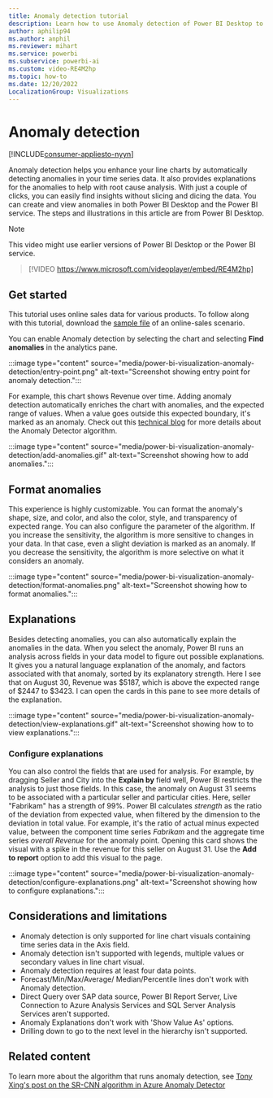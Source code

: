 ```yaml
---
title: Anomaly detection tutorial
description: Learn how to use Anomaly detection of Power BI Desktop to add anomalies, format anomalies, and view and configure explanations.
author: aphilip94
ms.author: anphil
ms.reviewer: mihart
ms.service: powerbi
ms.subservice: powerbi-ai
ms.custom: video-RE4M2hp
ms.topic: how-to
ms.date: 12/20/2022
LocalizationGroup: Visualizations
---
```

# Anomaly detection

[!INCLUDE[consumer-appliesto-nyyn](../includes/consumer-appliesto-nyyn.md)]

Anomaly detection helps you enhance your line charts by automatically detecting anomalies in your time series data. It also provides explanations for the anomalies to help with root cause analysis.  With just a couple of clicks, you can easily find insights without slicing and dicing the data. You can create and view anomalies in both Power BI Desktop and the Power BI service. The steps and illustrations in this article are from Power BI Desktop.

 > [!NOTE]  
 > This video might use earlier versions of Power BI Desktop or the Power BI service.

 >[!VIDEO https://www.microsoft.com/videoplayer/embed/RE4M2hp]

## Get started

This tutorial uses online sales data for various products. To follow along with this tutorial, download the [sample file](https://github.com/microsoft/powerbi-desktop-samples/blob/main/Monthly%20Desktop%20Blog%20Samples/2020/2020SU09%20Blog%20Demo%20-%20September.pbix) of an online-sales scenario.

You can enable Anomaly detection by selecting the chart and selecting **Find anomalies** in the analytics pane.

:::image type="content" source="media/power-bi-visualization-anomaly-detection/entry-point.png" alt-text="Screenshot showing entry point for anomaly detection.":::

 For example, this chart shows Revenue over time. Adding anomaly detection automatically enriches the chart with anomalies, and the expected range of values. When a value goes outside this expected boundary, it's marked as an anomaly. Check out this [technical blog](https://techcommunity.microsoft.com/t5/ai-customer-engineering-team/overview-of-sr-cnn-algorithm-in-azure-anomaly-detector/ba-p/982798) for more details about the Anomaly Detector algorithm.

:::image type="content" source="media/power-bi-visualization-anomaly-detection/add-anomalies.gif" alt-text="Screenshot showing how to add anomalies.":::

## Format anomalies

This experience  is highly customizable. You can format the anomaly's shape, size, and color, and also the color, style, and transparency of expected range. You can also configure the parameter of the algorithm.  If you increase the sensitivity, the algorithm is more sensitive to changes in your data. In that case, even a slight deviation is marked as an anomaly. If you decrease the sensitivity, the algorithm is more selective on what it considers an anomaly.

:::image type="content" source="media/power-bi-visualization-anomaly-detection/format-anomalies.png" alt-text="Screenshot showing how to format anomalies.":::

## Explanations

Besides detecting anomalies, you can also automatically explain the anomalies in the data. When you select the anomaly, Power BI runs an analysis across fields in your data model to figure out possible explanations. It gives you a natural language explanation of the anomaly, and factors associated with that anomaly, sorted by its explanatory strength. Here I see that on August 30, Revenue was \$5187, which is above the expected range of \$2447 to \$3423. I can open the cards in this pane to see more details of the explanation.

:::image type="content" source="media/power-bi-visualization-anomaly-detection/view-explanations.gif" alt-text="Screenshot showing how to to view explanations.":::

### Configure explanations

You can also control the fields that are used for analysis. For example, by dragging Seller and City into the **Explain by** field well, Power BI restricts the analysis to just those fields. In this case,  the anomaly on August 31 seems to be associated with a particular seller and particular cities. Here, seller "Fabrikam" has a strength of 99%. Power BI calculates *strength* as the ratio of the deviation from expected value, when filtered by the dimension to the deviation in total value. For example, it's the ratio of actual minus expected value, between the component time series *Fabrikam* and the aggregate time series *overall Revenue* for the anomaly point. Opening this card shows the visual with a spike in the revenue for this seller on August 31. Use the **Add to report** option to add this visual to the page.

:::image type="content" source="media/power-bi-visualization-anomaly-detection/configure-explanations.png" alt-text="Screenshot showing how to configure explanations.":::

## Considerations and limitations

- Anomaly detection is only supported for line chart visuals containing time series data in the Axis field.
- Anomaly detection isn't supported with legends, multiple values or secondary values in line chart visual.
- Anomaly detection requires at least four data points.
- Forecast/Min/Max/Average/ Median/Percentile lines don't work with Anomaly detection.
- Direct Query over SAP data source, Power BI Report Server, Live Connection to Azure Analysis Services and SQL Server Analysis Services aren't supported.
- Anomaly Explanations don't work with 'Show Value As' options.
- Drilling down to go to the next level in the hierarchy isn't supported.

## Related content

To learn more about the algorithm that runs anomaly detection, see [Tony Xing's post on the SR-CNN algorithm in Azure Anomaly Detector](https://techcommunity.microsoft.com/t5/ai-customer-engineering-team/overview-of-sr-cnn-algorithm-in-azure-anomaly-detector/ba-p/982798)
